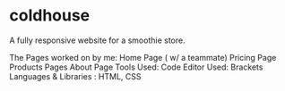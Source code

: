 # coldhouse

A fully responsive website for a smoothie store.

The Pages worked on by me:
Home Page ( w/ a teammate)
Pricing Page
Products Pages
About Page
Tools Used:
Code Editor Used: Brackets
Languages & Libraries : HTML, CSS
